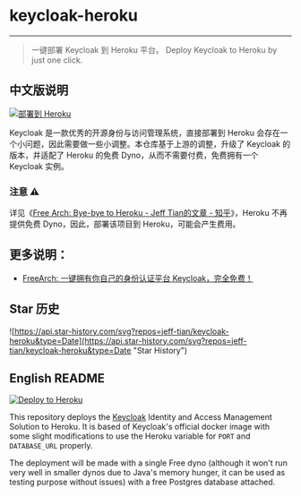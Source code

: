 # keycloak-heroku

---

> 一键部署 Keycloak 到 Heroku 平台。 Deploy Keycloak to Heroku by just one click.

## 中文版说明

[![部署到 Heroku](https://www.herokucdn.com/deploy/button.svg)](https://heroku.com/deploy)

Keycloak 是一款优秀的开源身份与访问管理系统，直接部署到 Heroku 会存在一个小问题，因此需要做一些小调整。本仓库基于上游的调整，升级了
Keycloak 的版本，并适配了 Heroku 的免费
Dyno，从而不需要付费，免费拥有一个 Keycloak 实例。

### 注意 ⚠️

详见《[Free Arch: Bye-bye to Heroku - Jeff Tian的文章 - 知乎](https://zhuanlan.zhihu.com/p/567187898)》，Heroku 不再提供免费
Dyno，因此，部署该项目到 Heroku，可能会产生费用。

## 更多说明：

- [FreeArch: 一键拥有你自己的身份认证平台 Keycloak，完全免费！
  ](https://zhuanlan.zhihu.com/p/554534245)

## Star 历史

![https://api.star-history.com/svg?repos=jeff-tian/keycloak-heroku&type=Date](https://api.star-history.com/svg?repos=jeff-tian/keycloak-heroku&type=Date "Star History")

## English README

[![Deploy to Heroku](https://www.herokucdn.com/deploy/button.svg)](https://heroku.com/deploy)

This repository deploys the [Keycloak](https://www.keycloak.org) Identity and Access Management Solution
to Heroku. It is based of Keycloak's official docker image with some slight modifications to use the
Heroku variable for `PORT` and `DATABASE_URL` properly.

The deployment will be made with a single Free dyno (although it won't run very well in smaller dynos
due to Java's memory hunger, it can be used as testing purpose without issues) with a free Postgres database attached.
